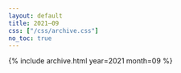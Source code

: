 ```yaml
---
layout: default
title: 2021–09
css: ["/css/archive.css"]
no_toc: true
---
```


{% include archive.html year=2021 month=09 %}
